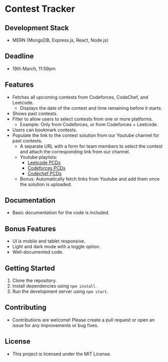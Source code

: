 # Contest Tracker

## Development Stack
- MERN (MongoDB, Express.js, React, Node.js)

## Deadline
- 19th March, 11:59pm

## Features
- Fetches all upcoming contests from Codeforces, CodeChef, and Leetcode.
    - Displays the date of the contest and time remaining before it starts.
- Shows past contests.
- Filter to allow users to select contests from one or more platforms.
    - Example: Only from Codeforces, or from Codeforces + Leetcode.
- Users can bookmark contests.
- Populate the link to the contest solution from our Youtube channel for past contests.
    - A separate URL with a form for team members to select the contest and attach the corresponding link from our channel.
    - Youtube playlists:
        - [Leetcode PCDs](#)
        - [Codeforces PCDs](#)
        - [Codechef PCDs](#)
    - Bonus: Automatically fetch links from Youtube and add them once the solution is uploaded.

## Documentation
- Basic documentation for the code is included.

## Bonus Features
- UI is mobile and tablet responsive.
- Light and dark mode with a toggle option.
- Well-documented code.

## Getting Started
1. Clone the repository.
2. Install dependencies using `npm install`.
3. Run the development server using `npm start`.

## Contributing
- Contributions are welcome! Please create a pull request or open an issue for any improvements or bug fixes.

## License
- This project is licensed under the MIT License.
